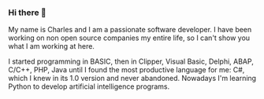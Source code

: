 ### Hi there 👋

My name is Charles and I am a passionate software developer. 
I have been working on non open source companies my entire life, so I can't show you what I am working at here.

I started programming in BASIC, then in Clipper, Visual Basic, Delphi, ABAP, C/C++, PHP, Java until I found the most productive language for me: C#, which I knew in its 1.0 version and never abandoned. Nowadays I'm learning Python to develop artificial intelligence programs.




<!--
**macintoxic/macintoxic** is a ✨ _special_ ✨ repository because its `README.md` (this file) appears on your GitHub profile.

Here are some ideas to get you started:

- 🔭 I’m currently working on ...
- 🌱 I’m currently learning ...
- 👯 I’m looking to collaborate on ...
- 🤔 I’m looking for help with ...
- 💬 Ask me about ...
- 📫 How to reach me: ...
- 😄 Pronouns: ...
- ⚡ Fun fact: ...
-->
